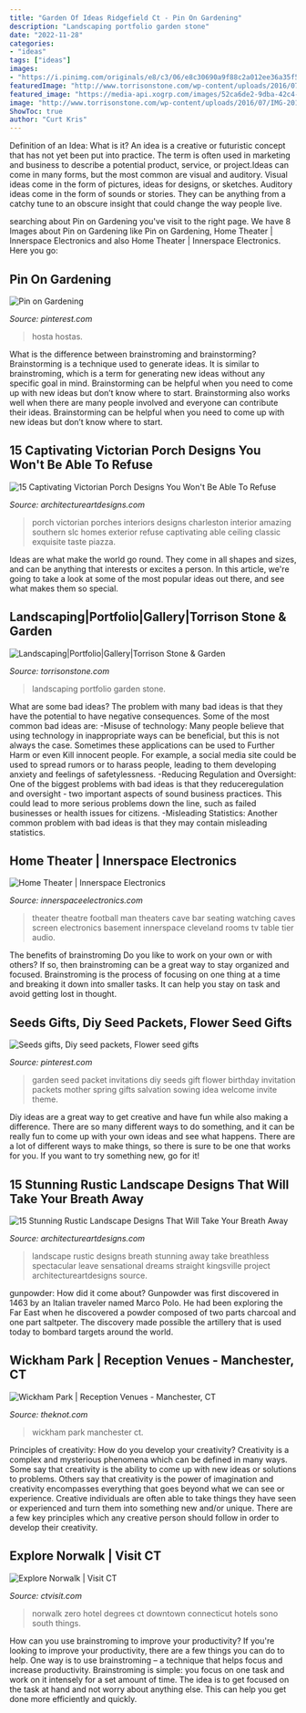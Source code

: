```yaml
---
title: "Garden Of Ideas Ridgefield Ct - Pin On Gardening"
description: "Landscaping portfolio garden stone"
date: "2022-11-28"
categories:
- "ideas"
tags: ["ideas"]
images:
- "https://i.pinimg.com/originals/e8/c3/06/e8c30690a9f88c2a012ee36a35f534ae.jpg"
featuredImage: "http://www.torrisonstone.com/wp-content/uploads/2016/07/IMG-20130622-02533.jpg"
featured_image: "https://media-api.xogrp.com/images/52ca6de2-9dba-42c4-ad50-169b526e2622~rs_669.480"
image: "http://www.torrisonstone.com/wp-content/uploads/2016/07/IMG-20130622-02533.jpg"
ShowToc: true
author: "Curt Kris"
---
```



Definition of an Idea: What is it?
An idea is a creative or futuristic concept that has not yet been put into practice. The term is often used in marketing and business to describe a potential product, service, or project.Ideas can come in many forms, but the most common are visual and auditory. Visual ideas come in the form of pictures, ideas for designs, or sketches. Auditory ideas come in the form of sounds or stories. They can be anything from a catchy tune to an obscure insight that could change the way people live.

	

		
searching about Pin on Gardening you've visit to the right page. We have 8 Images about Pin on Gardening like Pin on Gardening, Home Theater | Innerspace Electronics and also Home Theater | Innerspace Electronics. Here you go:
		
    
## Pin On Gardening

<img loading=lazy src="https://i.pinimg.com/736x/f8/a7/b7/f8a7b75269fdf95a8c363001c4418150--hosta-plants-michigan.jpg" onerror="this.onerror=null;this.src='https://tse4.mm.bing.net/th?id=OIP.vaLBtj_xbBPYuezI_lYHrgHaI5&amp;pid=15.1';" alt="Pin on Gardening">

_Source: pinterest.com_

>hosta hostas. 

	

What is the difference between brainstroming and brainstorming?
Brainstorming is a technique used to generate ideas. It is similar to brainstroming, which is a term for generating new ideas without any specific goal in mind. Brainstorming can be helpful when you need to come up with new ideas but don’t know where to start.  Brainstorming also works well when there are many people involved and everyone can contribute their ideas. Brainstorming can be helpful when you need to come up with new ideas but don’t know where to start.

    
## 15 Captivating Victorian Porch Designs You Won&#039;t Be Able To Refuse

<img loading=lazy src="https://www.architectureartdesigns.com/wp-content/uploads/2019/05/15-Captivating-Victorian-Porch-Designs-You-Wont-Be-Able-To-Refuse-13.jpg" onerror="this.onerror=null;this.src='https://tse2.mm.bing.net/th?id=OIP.8kUGId87oKQWbMyhHIXyjwHaJ7&amp;pid=15.1';" alt="15 Captivating Victorian Porch Designs You Won&#039;t Be Able To Refuse">

_Source: architectureartdesigns.com_

>porch victorian porches interiors designs charleston interior amazing southern slc homes exterior refuse captivating able ceiling classic exquisite taste piazza. 

	

Ideas are what make the world go round. They come in all shapes and sizes, and can be anything that interests or excites a person. In this article, we're going to take a look at some of the most popular ideas out there, and see what makes them so special.

    
## Landscaping|Portfolio|Gallery|Torrison Stone &amp; Garden

<img loading=lazy src="http://www.torrisonstone.com/wp-content/uploads/2016/07/IMG-20130622-02533.jpg" onerror="this.onerror=null;this.src='https://tse2.mm.bing.net/th?id=OIP.q-7KlFsMeq-2mBGNgXr4lwHaFj&amp;pid=15.1';" alt="Landscaping|Portfolio|Gallery|Torrison Stone &amp; Garden">

_Source: torrisonstone.com_

>landscaping portfolio garden stone. 

	

What are some bad ideas?
The problem with many bad ideas is that they have the potential to have negative consequences. Some of the most common bad ideas are: 
-Misuse of technology: Many people believe that using technology in inappropriate ways can be beneficial, but this is not always the case. Sometimes these applications can be used to Further Harm or even Kill innocent people. For example, a social media site could be used to spread rumors or to harass people, leading to them developing anxiety and feelings of safetylessness. 
-Reducing Regulation and Oversight: One of the biggest problems with bad ideas is that they reduceregulation and oversight - two important aspects of sound business practices. This could lead to more serious problems down the line, such as failed businesses or health issues for citizens. 
-Misleading Statistics: Another common problem with bad ideas is that they may contain misleading statistics.

    
## Home Theater | Innerspace Electronics

<img loading=lazy src="http://innerspaceelectronics.com/wp-content/uploads/2015/04/ISE_hometheater_fairfield.jpg" onerror="this.onerror=null;this.src='https://tse3.mm.bing.net/th?id=OIP.HjqTM3dWrUUNTCGzX-4eCAHaE8&amp;pid=15.1';" alt="Home Theater | Innerspace Electronics">

_Source: innerspaceelectronics.com_

>theater theatre football man theaters cave bar seating watching caves screen electronics basement innerspace cleveland rooms tv table tier audio. 

	

The benefits of brainstroming
Do you like to work on your own or with others? If so, then brainstroming can be a great way to stay organized and focused. Brainstroming is the process of focusing on one thing at a time and breaking it down into smaller tasks. It can help you stay on task and avoid getting lost in thought.

    
## Seeds Gifts, Diy Seed Packets, Flower Seed Gifts

<img loading=lazy src="https://i.pinimg.com/originals/e8/c3/06/e8c30690a9f88c2a012ee36a35f534ae.jpg" onerror="this.onerror=null;this.src='https://tse2.mm.bing.net/th?id=OIP.BLMz3hwKptiBthlm5xpRrwHaFj&amp;pid=15.1';" alt="Seeds gifts, Diy seed packets, Flower seed gifts">

_Source: pinterest.com_

>garden seed packet invitations diy seeds gift flower birthday invitation packets mother spring gifts salvation sowing idea welcome invite theme. 

	

Diy ideas are a great way to get creative and have fun while also making a difference. There are so many different ways to do something, and it can be really fun to come up with your own ideas and see what happens. There are a lot of different ways to make things, so there is sure to be one that works for you. If you want to try something new, go for it!

    
## 15 Stunning Rustic Landscape Designs That Will Take Your Breath Away

<img loading=lazy src="https://www.architectureartdesigns.com/wp-content/uploads/2016/10/15-Stunning-Rustic-Landscape-Designs-That-Will-Take-Your-Breath-Away-15.jpg" onerror="this.onerror=null;this.src='https://tse1.mm.bing.net/th?id=OIP.9928-QU1fTvkCWspVxPQEwHaLH&amp;pid=15.1';" alt="15 Stunning Rustic Landscape Designs That Will Take Your Breath Away">

_Source: architectureartdesigns.com_

>landscape rustic designs breath stunning away take breathless spectacular leave sensational dreams straight kingsville project architectureartdesigns source. 

	

gunpowder: How did it come about?
Gunpowder was first discovered in 1463 by an Italian traveler named Marco Polo. He had been exploring the Far East when he discovered a powder composed of two parts charcoal and one part saltpeter. The discovery made possible the artillery that is used today to bombard targets around the world.

    
## Wickham Park | Reception Venues - Manchester, CT

<img loading=lazy src="https://media-api.xogrp.com/images/52ca6de2-9dba-42c4-ad50-169b526e2622~rs_669.480" onerror="this.onerror=null;this.src='https://tse2.mm.bing.net/th?id=OIP.e6_KSgvRGzbZZqUnFhaW-gHaFU&amp;pid=15.1';" alt="Wickham Park | Reception Venues - Manchester, CT">

_Source: theknot.com_

>wickham park manchester ct. 

	

Principles of creativity: How do you develop your creativity?
Creativity is a complex and mysterious phenomena which can be defined in many ways. Some say that creativity is the ability to come up with new ideas or solutions to problems. Others say that creativity is the power of imagination and creativity encompasses everything that goes beyond what we can see or experience. Creative individuals are often able to take things they have seen or experienced and turn them into something new and/or unique. There are a few key principles which any creative person should follow in order to develop their creativity.

    
## Explore Norwalk | Visit CT

<img loading=lazy src="http://www.ctvisit.com/sites/default/files/dh_downtown1_11_677x380_FitToBoxSmallDimension_Center_0.jpg" onerror="this.onerror=null;this.src='https://tse3.mm.bing.net/th?id=OIP.yZQ0Xe-fGiD2HINISQVdMAHaEK&amp;pid=15.1';" alt="Explore Norwalk | Visit CT">

_Source: ctvisit.com_

>norwalk zero hotel degrees ct downtown connecticut hotels sono south things. 

	

How can you use brainstroming to improve your productivity?
If you're looking to improve your productivity, there are a few things you can do to help. One way is to use brainstroming – a technique that helps focus and increase productivity. Brainstroming is simple: you focus on one task and work on it intensely for a set amount of time. The idea is to get focused on the task at hand and not worry about anything else. This can help you get done more efficiently and quickly.

